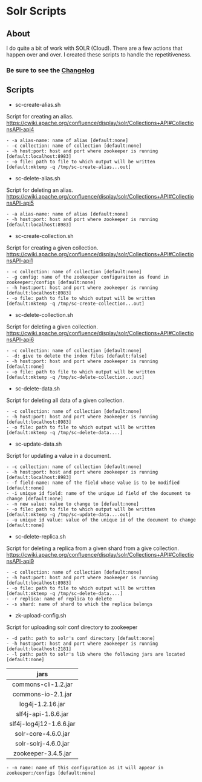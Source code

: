 # Solr Scripts

## About

I do quite a bit of work with SOLR (Cloud).  There are a few actions that happen over and over.  I created these scripts to handle the repetitiveness.

### Be sure to see the [Changelog](https://github.com/likethecolor/solr-scripts/blob/master/CHANGELOG.md)

## Scripts

- sc-create-alias.sh

 Script for creating an alias.
 https://cwiki.apache.org/confluence/display/solr/Collections+API#CollectionsAPI-api4

    - -a alias-name: name of alias [default:none]
    - -c collection: name of collection [default:none]
    - -h host:port: host and port where zookeeper is running [default:localhost:8983]
    - -o file: path to file to which output will be written [default:mktemp -q /tmp/sc-create-alias...out]

- sc-delete-alias.sh

 Script for deleting an alias.
 https://cwiki.apache.org/confluence/display/solr/Collections+API#CollectionsAPI-api5

    - -a alias-name: name of alias [default:none]
    - -h host:port: host and port where zookeeper is running [default:localhost:8983]

- sc-create-collection.sh

 Script for creating a given collection.
 https://cwiki.apache.org/confluence/display/solr/Collections+API#CollectionsAPI-api1

    - -c collection: name of collection [default:none] 
    - -g config: name of the zookeeper configuraiton as found in zookeeper:/configs [default:none] 
    - -h host:port: host and port where zookeeper is running [default:localhost:8983]
    - -o file: path to file to which output will be written [default:mktemp -q /tmp/sc-create-collection...out]

- sc-delete-collection.sh

 Script for deleting a given collection.
 https://cwiki.apache.org/confluence/display/solr/Collections+API#CollectionsAPI-api6

    - -c collection: name of collection [default:none]
    - -d: give to delete the index files [default:false]
    - -h host:port: host and port where zookeeper is running [default:none]
    - -o file: path to file to which output will be written [default:mktemp -q /tmp/sc-delete-collection...out]

- sc-delete-data.sh

 Script for deleting all data of a given collection.

    - -c collection: name of collection [default:none]
    - -h host:port: host and port where zookeeper is running [default:localhost:8983]
    - -o file: path to file to which output will be written [default:mktemp -q /tmp/sc-delete-data....]

- sc-update-data.sh

 Script for updating a value in a document.

    - -c collection: name of collection [default:none]
    - -h host:port: host and port where zookeeper is running [default:localhost:8983]
    - -f field-name: name of the field whose value is to be modified [default:none]
    - -i unique id field: name of the unique id field of the document to change [default:none]
    - -n new value: value to change to [default:none]
    - -o file: path to file to which output will be written [default:mktemp -q /tmp/sc-update-data....out]
    - -u unique id value: value of the unique id of the document to change [default:none]

- sc-delete-replica.sh

 Script for deleting a replica from a given shard from a give collection.
 https://cwiki.apache.org/confluence/display/solr/Collections+API#CollectionsAPI-api9

    - -c collection: name of collection [default:none]
    - -h host:port: host and port where zookeeper is running [default:localhost:8983]
    - -o file: path to file to which output will be written [default:mktemp -q /tmp/sc-delete-data....]
    - -r replica: name of replica to delete
    - -s shard: name of shard to which the replica belongs


- zk-upload-config.sh

 Script for uploading solr conf directory to zookeeper

    - -d path: path to solr's conf directory [default:none]
    - -h host:port: host and port where zookeeper is running [default:localhost:2181]
    - -l path: path to solr's lib where the following jars are located [default:none]

  |    jars                 |
  |:-----------------------:|
  | commons-cli-1.2.jar     |
  | commons-io-2.1.jar      |
  | log4j-1.2.16.jar        |
  | slf4j-api-1.6.6.jar     |
  | slf4j-log4j12-1.6.6.jar |
  | solr-core-4.6.0.jar     |
  | solr-solrj-4.6.0.jar    |
  | zookeeper-3.4.5.jar     |

    - -n name: name of this configuration as it will appear in zookeeper:/configs [default:none]
